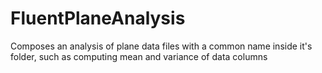 # FluentPlaneAnalysis
Composes an analysis of plane data files with a common name inside it's folder, such as computing mean and variance of data columns
